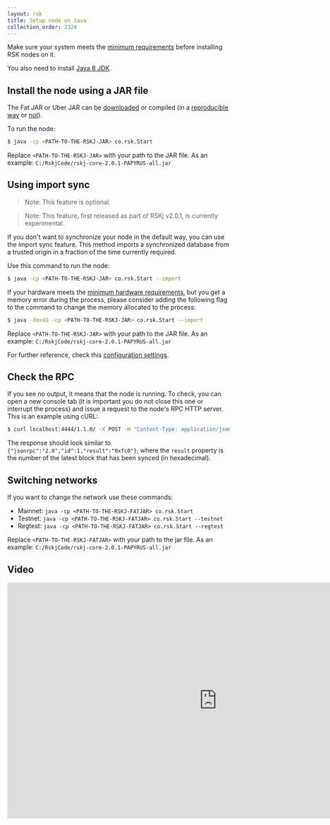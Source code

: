 ```yaml
---
layout: rsk
title: Setup node on Java
collection_order: 2324
---
```


Make sure your system meets the [minimum requirements](../requirements/) before installing RSK nodes on it.

You also need to install [Java 8 JDK](https://www.java.com/download/).

## Install the node using a JAR file

The Fat JAR or Uber JAR can be [downloaded](https://github.com/rsksmart/rskj/releases) or compiled (in a [reproducible way](https://github.com/rsksmart/rskj/wiki/Reproducible-Build) or [not](/rsk/node/contribute)).

To run the node:
```bash
$ java -cp <PATH-TO-THE-RSKJ-JAR> co.rsk.Start
```

Replace `<PATH-TO-THE-RSKJ-JAR>` with your path to the JAR file. As an example: `C:/RskjCode/rskj-core-2.0.1-PAPYRUS-all.jar`

## Using import sync

> Note: This feature is optional.

> Note: This feature, first released as part of RSKj v2.0.1, is currently experimental.

If you don't want to synchronize your node in the default way,
you can use the import sync feature.
This method imports a synchronized database from a trusted origin
in a fraction of the time currently required.

Use this command to run the node:

```bash
$ java -cp <PATH-TO-THE-RSKJ-JAR> co.rsk.Start --import
```

If your hardware meets the
[minimum hardware requirements](/rsk/node/install/requirements/),
but you get a memory error during the process,
please consider adding the following flag to the command
to change the memory allocated to the process:

```bash
$ java -Xmx4G -cp <PATH-TO-THE-RSKJ-JAR> co.rsk.Start --import
```

Replace `<PATH-TO-THE-RSKJ-JAR>` with your path to the JAR file. As an example: `C:/RskjCode/rskj-core-2.0.1-PAPYRUS-all.jar`

For further reference, check this [configuration settings](/rsk/node/configure/reference/#databaseimport).

## Check the RPC

If you see no output, it means that the node is running. To check, you can open a new console tab (it is important you do not close this one or interrupt the process) and issue a request to the node's RPC HTTP server. This is an example using cURL:

```bash
$ curl localhost:4444/1.1.0/ -X POST -H "Content-Type: application/json" --data '{"jsonrpc":"2.0","method":"eth_blockNumber","params":[],"id":1}'
```

The response should look similar to `{"jsonrpc":"2.0","id":1,"result":"0xfc0"}`, where the `result` property is the number of the latest block that has been synced (in hexadecimal).

## Switching networks

If you want to change the network use these commands:

- Mainnet: `java -cp <PATH-TO-THE-RSKJ-FATJAR> co.rsk.Start`
- Testnet: `java -cp <PATH-TO-THE-RSKJ-FATJAR> co.rsk.Start --testnet`
- Regtest: `java -cp <PATH-TO-THE-RSKJ-FATJAR> co.rsk.Start --regtest`

Replace `<PATH-TO-THE-RSKJ-FATJAR>` with your path to the jar file. As an example: `C:/RskjCode/rskj-core-2.0.1-PAPYRUS-all.jar`

## Video

<div class="video-container">
  <iframe width="949" height="534" src="https://www.youtube-nocookie.com/embed/TxpS6WhxUiU?cc_load_policy=1" frameborder="0" allow="accelerometer; autoplay; encrypted-media; gyroscope; picture-in-picture" allowfullscreen></iframe>
</div>
